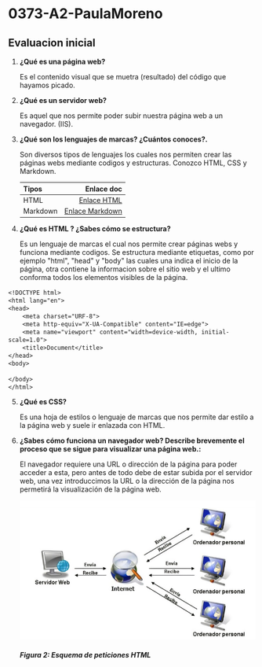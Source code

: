 # 0373-A2-PaulaMoreno

## Evaluacion inicial

1. **¿Qué es una página web?**

    Es el contenido visual que se muetra (resultado) del código que hayamos picado.

2. **¿Qué es un servidor web?**

    Es aquel que nos permite poder subir nuestra página web a un navegador. (IIS).


3. **¿Qué son los lenguajes de marcas? ¿Cuántos conoces?.** 

    Son diversos tipos de lenguajes los cuales nos permiten crear las páginas webs mediante codigos y estructuras. Conozco HTML, CSS y Markdown.

    |Tipos|Enlace doc|
    |--------|--------:|
    |HTML |[Enlace HTML]([[URL](https://es.wikipedia.org/wiki/Markdown)](https://es.wikipedia.org/wiki/HTML) "Enlace HTML")|
    |Markdown|[Enlace Markdown]([URL](https://es.wikipedia.org/wiki/Markdown) "Enlace Markdown")|

4. **¿Qué es HTML ? ¿Sabes cómo se estructura?**

    Es un lenguaje de marcas el cual nos permite crear páginas webs y funciona mediante codigos. Se estructura mediante etiquetas, como por ejemplo "html", "head" y "body" las cuales una indica el inicio de la página, otra contiene la informacion sobre el sitio web y el ultimo conforma todos los elementos visibles de la página.



```
<!DOCTYPE html>
<html lang="en">
<head>
    <meta charset="URF-8">
    <meta http-equiv="X-UA-Compatible" content="IE=edge">
    <meta name="viewport" content="width=device-width, initial-scale=1.0">
    <title>Document</title>
</head>
<body>

</body>
</html>
```

5. **¿Qué es CSS?**
    
    Es una hoja de estilos o lenguaje de marcas que nos permite dar estilo a la página web y suele ir enlazada con HTML.


6. **¿Sabes cómo funciona un navegador web? Describe brevemente el proceso que se sigue para visualizar una página web.:**
    
    El navegador requiere una URL o dirección de la página para poder acceder a esta, pero antes de todo debe de estar subida por el servidor web, una vez introduccimos la URL o la dirección de la página nos permetirá la visualización de la página web. 

    ![Foto punto 6](https://github.com/paulamoreno27/0373-A2-PaulaMoreno/blob/main/fotoA02.png "Titulo opcional")

    #### _Figura 2: Esquema de peticiones HTML_